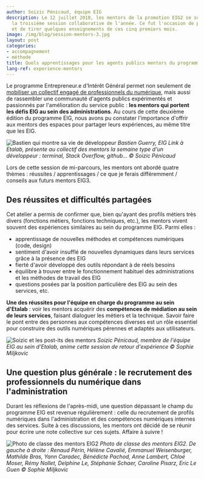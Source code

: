 ```yaml
---
author: Soizic Pénicaud, équipe EIG
description: Le 12 juillet 2018, les mentors de la promotion EIG2 se sont réunis pour
  la troisième session collaborative de l'année. Ce fut l'occasion de prendre du recul
  et de tirer quelques enseignements de ces cinq premiers mois.
image: /img/blog/session-mentors-3.jpg
layout: post
categories:
- accompagnement
- méthode
title: Quels apprentissages pour les agents publics mentors du programme EIG ?
lang-ref: experience-mentors
---
```


Le programme Entrepreneur.e d'Intérêt Général permet non seulement de [mobiliser un collectif engagé de professionnels du numérique](https://entrepreneur-interet-general.etalab.gouv.fr/blog/2018/02/27/bootcamp-comment-souder-un-collectif-de-talents.html), mais aussi de rassembler une communauté d'agents publics expérimentés et passionnés par l'amélioration du service public : **les mentors qui portent les défis EIG au sein des administrations**. Au cours de cette deuxième édition du programme EIG, nous avons pu constater l'importance d'offrir aux mentors des espaces pour partager leurs expériences, au même titre que les EIG.

![Bastien qui montre sa vie de développeur](/img/blog/session-mentors-1.jpg)
_Bastien Guerry, EIG Link à Etalab, présente au collectif des mentors la semaine type d'un développeur : terminal, Stack Overflow, github... © Soizic Pénicaud_

Lors de cette session de mi-parcours, les mentors ont abordé quatre thèmes : réussites / apprentissages / ce que je ferais différemment / conseils aux futurs mentors EIG3.

<script async class="speakerdeck-embed" data-id="fe858f734650456087e31af2bdf2d1b7" data-ratio="1.33333333333333" src="//speakerdeck.com/assets/embed.js"></script>

## Des réussites et difficultés partagées

Cet atelier a permis de confirmer que, bien qu'ayant des profils métiers très divers (fonctions métiers, fonctions techniques, etc.), les mentors vivent souvent des expériences similaires au sein du programme EIG. Parmi elles :
* apprentissage de nouvelles méthodes et compétences numériques (code, design)
* sentiment d'avoir insufflé de nouvelles dynamiques dans leurs services grâce à la présence des EIG
* fierté d'avoir développé des outils répondant à de réels besoins
* équilibre à trouver entre le fonctionnement habituel des administrations et les méthodes de travail des EIG
* questions posées par la position particulière des EIG au sein des services, etc.

**Une des réussites pour l'équipe en charge du programme au sein d'Etalab** : voir les mentors acquérir des **compétences de médiation au sein de leurs services**, faisant dialoguer les métiers et la technique. Savoir faire le pont entre des personnes aux compétences diverses est un rôle essentiel pour construire des outils numériques pérennes et adaptés aux utilisateurs.

![Soizic et les post-its des mentors](/img/blog/session-mentors-2.jpg)
_Soizic Pénicaud, membre de l'équipe EIG au sein d'Etalab, anime cette session de retour d'expérience © Sophie Miljkovic_

## Une question plus générale : le recrutement des professionnels du numérique dans l'administration

Durant les réflexions de l'après-midi, une question dépassant le champ du programme EIG est revenue régulièrement : celle du recrutement de profils numériques dans l'administration et des compétences numériques internes des services. Suite à ces discussions, les mentors ont décidé de se réunir pour écrire une note collective sur ces sujets. Affaire à suivre !

![Photo de classe des mentors EIG2](/img/blog/session-mentors-3.jpg)
_Photo de classe des mentors EIG2. De gauche à droite : Renaud Périn, Hélène Cavalié, Emmanuel Weisenburger, Mathilde Bras, Yann Caradec, Bénédicte Pachod, Anne Lambert, Chloé Moser, Rémy Nollet, Delphine Le, Stéphanie Schaer, Caroline Pisarz, Eric Le Guen © Sophie Miljkovic_
